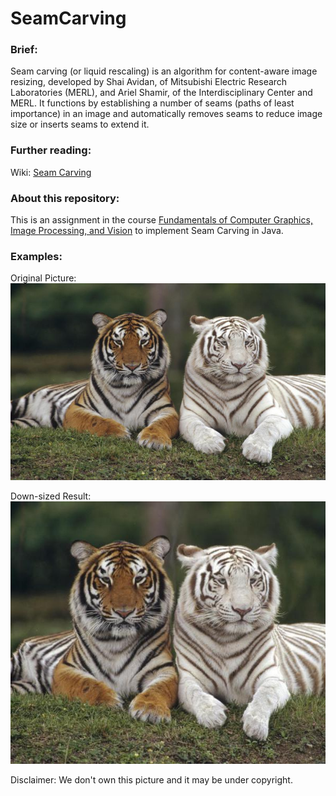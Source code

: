 # SeamCarving

### Brief:  
Seam carving (or liquid rescaling) is an algorithm for content-aware image resizing, developed by Shai Avidan, of Mitsubishi Electric Research Laboratories (MERL), and Ariel Shamir, of the Interdisciplinary Center and MERL. It functions by establishing a number of seams (paths of least importance) in an image and automatically removes seams to reduce image size or inserts seams to extend it.

### Further reading:  
Wiki: [Seam Carving](https://en.wikipedia.org/wiki/Seam_carving)

### About this repository:  
This is an assignment in the course [Fundamentals of Computer Graphics, Image Processing, and Vision](http://www.cs.tau.ac.il/~dcor/Graphics/graphics2017.html) to implement Seam Carving in Java.

### Examples:
Original Picture:  
![alt text](https://github.com/eyalw711/SeamCarving/blob/master/docs/straight_general_1_originalpic.jpg "Original")

Down-sized Result:  
![alt text](https://github.com/eyalw711/SeamCarving/blob/master/docs/general_seam_1.jpg "Down-size result")

Disclaimer: We don't own this picture and it may be under copyright.
